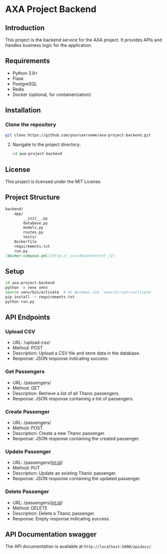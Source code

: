 # AXA Project Backend

## Introduction
This project is the backend service for the AXA project. It provides APIs and handles business logic for the application.

## Requirements
- Python 3.8+
- Flask
- PostgreSQL
- Redis
- Docker (optional, for containerization)

## Installation

### Clone the repository
```sh
git clone https://github.com/yourusername/axa-project-backend.git
```

2. Navigate to the project directory:
    ```sh
    cd axa-project-backend
    ```

## License
This project is licensed under the MIT License.

## Project Structure
```markdown
backend/
    app/
        __init__.py
        database.py
        models.py
        routes.py
        tests/
    Dockerfile
    requirements.txt
    run.py
[docker-compose.yml](http://_vscodecontentref_/2)
```

## Setup
```sh
cd axa-project-backend
python -m venv venv
source venv/bin/activate  # On Windows use `venv\Scripts\activate`
pip install -r requirements.txt
python run.py
```

## API Endpoints
### Upload CSV
- URL: /upload-csv/
- Method: POST
- Description: Upload a CSV file and store data in the database.
- Response: JSON response indicating success.

### Get Passengers
- URL: /passengers/
- Method: GET
- Description: Retrieve a list of all Titanic passengers.
- Response: JSON response containing a list of passengers.

### Create Passenger
- URL: /passengers/
- Method: POST
- Description: Create a new Titanic passenger.
- Response: JSON response containing the created passenger.

### Update Passenger
- URL: /passengers/<int:id>/
- Method: PUT
- Description: Update an existing Titanic passenger.
- Response: JSON response containing the updated passenger.

### Delete Passenger
- URL: /passengers/<int:id>/
- Method: DELETE
- Description: Delete a Titanic passenger.
- Response: Empty response indicating success.



## API Documentation swagger
The API documentation is available at `http://localhost:5000/apidocs/`.